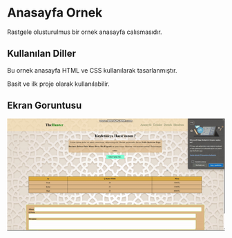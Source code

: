 
<h1> Anasayfa Ornek </h1>

Rastgele olusturulmus bir ornek anasayfa calısmasıdır.

 <h2>Kullanılan Diller</h2>

 Bu ornek anasayfa HTML ve CSS kullanılarak tasarlanmıştır.
 
 Basit ve ilk proje olarak kullanılabilir.

 <h2>Ekran Goruntusu</h2>

 ![](calısır_hali.gif)

